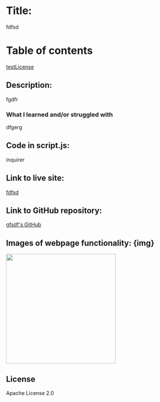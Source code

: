 # Title:

fdfsd

# Table of contents

[testLicense](#Link-to-live-site:)

## Description:

fgdfr

### What I learned and/or struggled with

dfgerg

## Code in script.js:

inquirer

## Link to live site:

<a href="ergergf">fdfsd</a>

## Link to GitHub repository:

<a href="fgdfd">gfsdf's GitHub</a>

## Images of webpage functionality: {img}

<img src="fgrergf" width="300" height="300">

## License

Apache License 2.0
